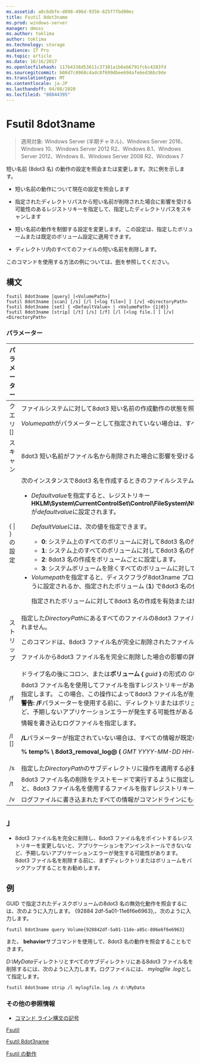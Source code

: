 ```yaml
---
ms.assetid: a0c6dbfe-d898-496d-9356-825f7fbd90ec
title: Fsutil 8dot3name
ms.prod: windows-server
manager: dmoss
ms.author: toklima
author: toklima
ms.technology: storage
audience: IT Pro
ms.topic: article
ms.date: 10/16/2017
ms.openlocfilehash: 117b4338d53611c37381a1b6eb6791fcbc4283fd
ms.sourcegitcommit: b00d7c8968c4adc8f699dbee694afe6ed36bc9de
ms.translationtype: MT
ms.contentlocale: ja-JP
ms.lasthandoff: 04/08/2020
ms.locfileid: "80844395"
---
```

# <a name="fsutil-8dot3name"></a>Fsutil 8dot3name

>適用対象: Windows Server (半期チャネル)、Windows Server 2016、Windows 10、Windows Server 2012 R2、Windows 8.1、Windows Server 2012、Windows 8、Windows Server 2008 R2、Windows 7

短い名前 (8dot3 名) の動作の設定を照会または変更します。次に例を示します。

-   短い名前の動作について現在の設定を照会します

-   指定されたディレクトリパスから短い名前が削除された場合に影響を受ける可能性のあるレジストリキーを指定して、指定したディレクトリパスをスキャンします

-   短い名前の動作を制御する設定を変更します。 この設定は、指定したボリュームまたは既定のボリューム設定に適用できます。

-   ディレクトリ内のすべてのファイルの短い名前を削除します。

このコマンドを使用する方法の例については、[例](#BKMK_examples)を参照してください。

## <a name="syntax"></a>構文

```
fsutil 8dot3name [query] [<VolumePath>]
fsutil 8dot3name [scan] [/s] [/l [<log file>] ] [/v] <DirectoryPath>
fsutil 8dot3name [set] { <DefaultValue> | <VolumePath> {1|0}}
fsutil 8dot3name [strip] [/t] [/s] [/f] [/l [<log file.] ] [/v] <DirectoryPath>
```

### <a name="parameters"></a>パラメーター

|                 パラメーター                 |                                                                                                                                                                                                                                                                                                                                                                                                                                                                                                                                                                                    説明                                                                                                                                                                                                                                                                                                                                                                                                                                                                                                                                                                                    |
|-------------------------------------------|-----------------------------------------------------------------------------------------------------------------------------------------------------------------------------------------------------------------------------------------------------------------------------------------------------------------------------------------------------------------------------------------------------------------------------------------------------------------------------------------------------------------------------------------------------------------------------------------------------------------------------------------------------------------------------------------------------------------------------------------------------------------------------------------------------------------------------------------------------------------------------------------------------------------------------------------------------------------------------------------------------------------------------------------------------------------------------------------------------------------------------------------------------------------------------------|
|           クエリ [<VolumePath>]            |                                                                                                                                                                                                                                                                                                                                                                                                                                                                           ファイルシステムに対して8dot3 短い名前の作成動作の状態を照会します。<p>*Volumepath*がパラメーターとして指定されていない場合は、すべてのボリュームに対して既定の8dot3name 作成動作設定が表示されます。                                                                                                                                                                                                                                                                                                                                                                                                                                                                            |
|           スキャン <DirectoryPath>            |                                                                                                                                                                                                                                                                                                                                                                                                                                                                                                        8dot3 短い名前がファイル名から削除された場合に影響を受ける可能性があるレジストリキーについて、指定した*DirectoryPath*にあるファイルをスキャンします。                                                                                                                                                                                                                                                                                                                                                                                                                                                                                                         |
| {<DefaultValue> &#124; <VolumePath>} の設定 | 次のインスタンスで8dot3 名を作成するときのファイルシステムの動作を変更します。<p><ul><li>*Defaultvalue*を指定すると、レジストリキー **HKLM\System\CurrentControlSet\Control\FileSystem\NtfsDisable8dot3NameCreationNtfsDisable8dot3NameCreationNtfsDisable8dot3NameCreation**が*defaultvalue*に設定されます。<p>    *DefaultValue*には、次の値を指定できます。<p><ul><li>**0**: システム上のすべてのボリュームに対して8dot3 名の作成を有効にします。</li><li>**1**: システム上のすべてのボリュームに対して8dot3 名の作成を無効にします。</li><li>**2**: 8dot3 名の作成をボリュームごとに設定します。</li><li>**3**: システムボリュームを除くすべてのボリュームに対して8dot3 名の作成を無効にします。</li></ul></li><li>*Volumepath*を指定すると、ディスクフラグ8dot3name プロパティに指定されたボリュームが、指定されたボリューム (**0**) に対して8dot3 名の作成を有効にするように設定されるか、指定されたボリューム (**1**) で8dot3 名の作成を無効にするように設定されます。<p>    指定されたボリュームに対して8dot3 名の作成を有効または無効にするには、8dot3 名の作成の既定のファイルシステムの動作を値**2**に設定する必要があります。</li></ul> |
|           ストリップ <DirectoryPath>           |                                                                                                                                                                                                                                                                                                                  指定した*DirectoryPath*にあるすべてのファイルの8dot3 ファイル名を削除します。 *DirectoryPath*のファイル名が260文字を超える場合、8dot3 ファイル名は削除されません。<p>このコマンドは、8dot3 ファイル名が完全に削除されたファイルを指すレジストリキーを一覧表示しますが、変更しません。<p>ファイルから8dot3 ファイル名を完全に削除した場合の影響の詳細については、「[解説](Fsutil-8dot3name.md#BKMK_remarks)」を参照してください。                                                                                                                                                                                                                                                                                                                  |
|               <VolumePath>                |                                                                                                                                                                                                                                                                                                                                                                                                                                                                                                                                       ドライブ名の後にコロン、または**ボリューム {** <em>guid</em> **}** の形式の GUID を指定します。                                                                                                                                                                                                                                                                                                                                                                                                                                                                                                                                       |
|                    /f                     |                                                                                                                                                                                                                                                                                                   8dot3 ファイル名を使用してファイルを指すレジストリキーがある場合でも、指定した*DirectoryPath*にあるすべてのファイルに8dot3 ファイル名が削除されるように指定します。 この場合、この操作によって8dot3 ファイル名が削除されますが、8dot3 ファイル名を使用しているファイルを指すレジストリキーは変更されません。 **警告:** **/F**パラメーターを使用する前に、ディレクトリまたはボリュームをバックアップすることをお勧めします。これは、プログラムをアンインストールできないなど、予期しないアプリケーションエラーが発生する可能性があるためです。                                                                                                                                                                                                                                                                                                    |
|              /l [<log file>]              |                                                                                                                                                                                                                                                                                                                                                                                                                                                                  情報を書き込むログファイルを指定します。<p>**/L**パラメーターが指定されていない場合は、すべての情報が既定のログファイルに書き込まれます。<p>**% temp% \ 8dot3_removal_log@ (** <em>GMT YYYY-MM-DD HH-mm-SS</em> **) .log**                                                                                                                                                                                                                                                                                                                                                                                                                                                                   |
|                    /s                     |                                                                                                                                                                                                                                                                                                                                                                                                                                                                                                                                      指定した*DirectoryPath*のサブディレクトリに操作を適用する必要があることを指定します。                                                                                                                                                                                                                                                                                                                                                                                                                                                                                                                                       |
|                    /t                     |                                                                                                                                                                                                                                                                                                                                                                                                                                                          8dot3 ファイル名の削除をテストモードで実行するように指定します。 8dot3 ファイル名の実際の削除を除くすべての操作が実行されます。 テストモードを使用すると、8dot3 ファイル名を使用するファイルを指すレジストリキーを見つけることができます。                                                                                                                                                                                                                                                                                                                                                                                                                                                           |
|                    /v                     |                                                                                                                                                                                                                                                                                                                                                                                                                                                                                                                                       ログファイルに書き込まれたすべての情報がコマンドラインにも表示されることを指定します。                                                                                                                                                                                                                                                                                                                                                                                                                                                                                                                                       |

## <a name="remarks"></a><a name="BKMK_remarks"></a>」

-   8dot3 ファイル名を完全に削除し、8dot3 ファイル名をポイントするレジストリキーを変更しないと、アプリケーションをアンインストールできないなど、予期しないアプリケーションエラーが発生する可能性があります。 8dot3 ファイル名を削除する前に、まずディレクトリまたはボリュームをバックアップすることをお勧めします。

## <a name="examples"></a><a name="BKMK_examples"></a>例
GUID で指定されたディスクボリュームの8dot3 名の無効化動作を照会するには、次のように入力します。 {92884 2df-5a01-11e6f6e6963},、次のように入力します。

```
fsutil 8dot3name query Volume{928842df-5a01-11de-a85c-806e6f6e6963}
```

また、 **behavior**サブコマンドを使用して、8dot3 名の動作を照会することもできます。

*D:\MyData*ディレクトリとすべてのサブディレクトリにある8dot3 ファイル名を削除するには、次のように入力します。ログファイルには、 *mylogfile .log*として指定します。

```
fsutil 8dot3name strip /l mylogfile.log /s d:\MyData
```

### <a name="additional-references"></a>その他の参照情報
- [コマンド ライン構文の記号](command-line-syntax-key.md)

[Fsutil](Fsutil.md)

[Fsutil 8dot3name](Fsutil-8dot3name.md)

[Fsutil の動作](Fsutil-behavior.md)


